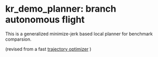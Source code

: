# kr_demo_planner: branch autonomous flight 

This is a generalized minimize-jerk based local planner for benchmark comparsion.

(revised from a fast [trajectory optimizer](https://github.com/ZJU-FAST-Lab/large_scale_traj_optimizer) )
